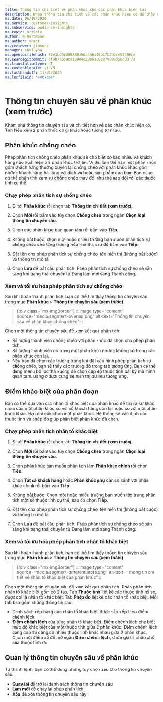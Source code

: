 ```yaml
---
title: Thông tin chi tiết về phân khúc cho các phân khúc hiện tại
description: Nhận thông tin chi tiết về các phân khúc hiện có để thấy điểm khác biệt và điểm chung.
ms.date: 06/10/2020
ms.service: customer-insights
ms.subservice: audience-insights
ms.topic: article
author: m-hartmann
ms.author: mhart
ms.reviewer: jimsonc
manager: shellyha
ms.openlocfilehash: 92e1b05dd08588a5da446af5b17b2d6ce57490ce
ms.sourcegitcommit: cf9b78559ca189d4c2086a66c879098d56c0377a
ms.translationtype: HT
ms.contentlocale: vi-VN
ms.lasthandoff: 11/03/2020
ms.locfileid: "4407334"
---
```

# <a name="segment-insights-preview"></a>Thông tin chuyên sâu về phân khúc (xem trước)

Khám phá thông tin chuyên sâu và chi tiết hơn về các phân khúc hiện có. Tìm hiểu xem 2 phân khúc có gì khác hoặc tương tự nhau.

## <a name="segment-overlap"></a>Phân khúc chồng chéo

Phép phân tích chồng chéo phân khúc sẽ cho biết có bao nhiêu và khách hàng nào xuất hiện ở 2 phân khúc trở lên. Ví dụ: làm thế nào một phân khúc gồm khách hàng thường xuyên lại chồng chéo với phân khúc khác gồm những khách hàng hài lòng với dịch vụ hoặc sản phẩm của bạn.
Bạn cũng có thể phân tính xem sự chồng chéo thay đổi như thế nào đối với các thuộc tính cụ thể.

### <a name="run-an-overlap-analysis"></a>Chạy phép phân tích sự chồng chéo

1. Đi tới **Phân khúc** rồi chọn tab **Thông tin chi tiết (xem trước)**.

1. Chọn **Mới** rồi bấm vào tùy chọn **Chồng chéo** trong ngăn **Chọn loại thông tin chuyên sâu**.

1. Chọn các phân khúc bạn quan tâm rồi bấm vào **Tiếp**.

1. Không bắt buộc: chọn một hoặc nhiều trường bạn muốn phân tích sự chồng chéo cho từng trường nếu khả thi, sau đó bấm vào **Tiếp**.

1. Đặt tên cho phép phân tích sự chồng chéo, tên hiển thị (không bắt buộc) và thông tin mô tả.

1. Chọn **Lưu** để bắt đầu phân tích. Phép phân tích sự chồng chéo sẽ sẵn sàng khi trạng thái chuyển từ Đang làm mới sang Thành công.

### <a name="view-and-optimize-an-overlap-analysis"></a>Xem và tối ưu hóa phép phân tích sự chồng chéo

Sau khi hoàn thành phân tích, bạn có thể tìm thấy thống tin chuyên sâu trong mục **Phân khúc** > **Thông tin chuyên sâu (xem trước)**.

> [!div class="mx-imgBorder"]
> :::image type="content" source="media/segment-overlap.png" alt-text="Thông tin chuyên sâu về phân khúc chồng chéo":::

Chọn một thông tin chuyên sâu để xem kết quả phân tích:

- Số lượng thành viên chồng chéo với phân khúc đã chọn cho phép phân tích.
- Số lượng thành viên có trong một phân khúc nhưng không có trong các phân khúc còn lại.
- Nếu bạn đã chọn các trường trong khi đặt cấu hình phép phân tích sự chồng chéo, bạn sẽ thấy các trường đó trong tab tương ứng. Bạn có thể dùng menu bộ lọc thả xuống để chọn cấp độ thuộc tính bất kỳ mà mình quan tâm. Bảng ở dưới cùng sẽ hiển thị dữ liệu tương ứng.

## <a name="segment-differentiators"></a>Điểm khác biệt của phân đoạn

Bạn có thể dựa vào các nhân tố khác biệt của phân khúc để tìm ra sự khác nhau của một phân khúc so với số khách hàng còn lại hoặc so với một phân khúc khác. Bạn chỉ cần chọn một phân khúc. Hệ thống sẽ xác định các thuộc tính và phép đo giúp phân biệt phân khúc đã chọn.

### <a name="run-a-differentiator-analysis"></a>Chạy phép phân tích nhân tố khác biệt

1. Đi tới **Phân khúc** rồi chọn tab **Thông tin chi tiết (xem trước)**.

1. Chọn **Mới** rồi bấm vào tùy chọn **Chồng chéo** trong ngăn **Chọn loại thông tin chuyên sâu**.

1. Chọn phân khúc bạn muốn phân tích làm **Phân khúc chính** rồi chọn **Tiếp**.

1. Chọn **Tất cả khách hàng** hoặc **Phân khúc phụ** cần so sánh với phân khúc chính rồi bấm vào **Tiếp**.

1. Không bắt buộc: Chọn một hoặc nhiều trường bạn muốn tập trung phân tích một số thuộc tính cụ thể, sau đó chọn **Tiếp**.

1. Đặt tên cho phép phân tích sự chồng chéo, tên hiển thị (không bắt buộc) và thông tin mô tả.

1. Chọn **Lưu** để bắt đầu phân tích. Phép phân tích sự chồng chéo sẽ sẵn sàng khi trạng thái chuyển từ Đang làm mới sang Thành công.

### <a name="view-and-optimize-a-differentiators-analysis"></a>Xem và tối ưu hóa phép phân tích nhân tố khác biệt

Sau khi hoàn thành phân tích, bạn có thể tìm thấy thống tin chuyên sâu trong mục **Phân khúc** > **Thông tin chuyên sâu (xem trước)**.

> [!div class="mx-imgBorder"]
> :::image type="content" source="media/segment-differentiators.png" alt-text="Thông tin chi tiết về nhân tố khác biệt của phân khúc":::

Chọn một thông tin chuyên sâu để xem kết quả phân tích. Phép phân tích nhân tố khác biệt gồm có 2 tab. Tab **Thuộc tính** liệt kê các thuộc tính hồ sơ, được coi là nhân tố khác biệt. Tab **Phép đo** liệt kê các nhân tố khác biệt. Mỗi tab bao gồm những thông tin sau:

- Danh sách xếp hạng các nhân tố khác biệt, được sắp xếp theo điểm chênh lệch.
- **Điểm chênh lệch** của từng nhân tố khác biệt. Điểm chênh lệch cho biết mức độ khác biệt của một thuộc tính giữa 2 phân khúc. Điểm chênh lệch càng cao thì càng có nhiều thuộc tính khác nhau giữa 2 phân khúc. Chọn một điểm số để mở ngăn **Điểm chênh lệch**, chứa giá trị phân phối của thuộc tính đó.

## <a name="manage-segment-insights"></a>Quản lý thông tin chuyên sâu về phân khúc

Từ thanh lệnh, bạn có thể dùng những tùy chọn sau cho thông tin chuyên sâu:

- **Quay lại** để trở lại danh sách thông tin chuyên sâu
- **Làm mới** để chạy lại phép phân tích
- **Xóa** để xóa thông tin chuyên sâu này
